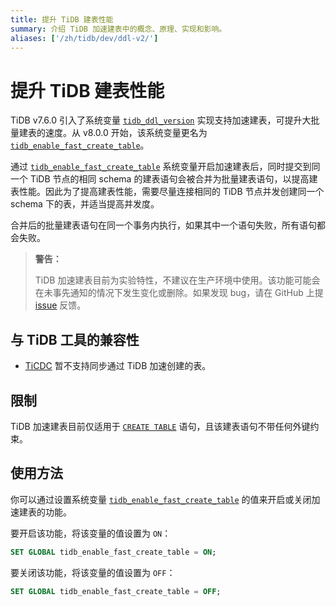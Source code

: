 ```yaml
---
title: 提升 TiDB 建表性能
summary: 介绍 TiDB 加速建表中的概念、原理、实现和影响。
aliases: ['/zh/tidb/dev/ddl-v2/']
---
```


# 提升 TiDB 建表性能

TiDB v7.6.0 引入了系统变量 [`tidb_ddl_version`](https://docs.pingcap.com/zh/tidb/v7.6/system-variables#tidb_ddl_version-从-v760-版本开始引入) 实现支持加速建表，可提升大批量建表的速度。从 v8.0.0 开始，该系统变量更名为 [`tidb_enable_fast_create_table`](/system-variables.md#tidb_enable_fast_create_table-从-v800-版本开始引入)。

通过 [`tidb_enable_fast_create_table`](/system-variables.md#tidb_enable_fast_create_table-new-in-v800) 系统变量开启加速建表后，同时提交到同一个 TiDB 节点的相同 schema 的建表语句会被合并为批量建表语句，以提高建表性能。因此为了提高建表性能，需要尽量连接相同的 TiDB 节点并发创建同一个 schema 下的表，并适当提高并发度。

合并后的批量建表语句在同一个事务内执行，如果其中一个语句失败，所有语句都会失败。

> **警告：**
>
> TiDB 加速建表目前为实验特性，不建议在生产环境中使用。该功能可能会在未事先通知的情况下发生变化或删除。如果发现 bug，请在 GitHub 上提 [issue](https://github.com/pingcap/tidb/issues) 反馈。

## 与 TiDB 工具的兼容性

- [TiCDC](/ticdc/ticdc-overview.md) 暂不支持同步通过 TiDB 加速创建的表。

## 限制

TiDB 加速建表目前仅适用于 [`CREATE TABLE`](/sql-statements/sql-statement-create-table.md) 语句，且该建表语句不带任何外键约束。

## 使用方法

你可以通过设置系统变量 [`tidb_enable_fast_create_table`](/system-variables.md#tidb_enable_fast_create_table-从-v800-版本开始引入) 的值来开启或关闭加速建表的功能。

要开启该功能，将该变量的值设置为 `ON`：

```sql
SET GLOBAL tidb_enable_fast_create_table = ON;
```

要关闭该功能，将该变量的值设置为 `OFF`：

```sql
SET GLOBAL tidb_enable_fast_create_table = OFF;
```
